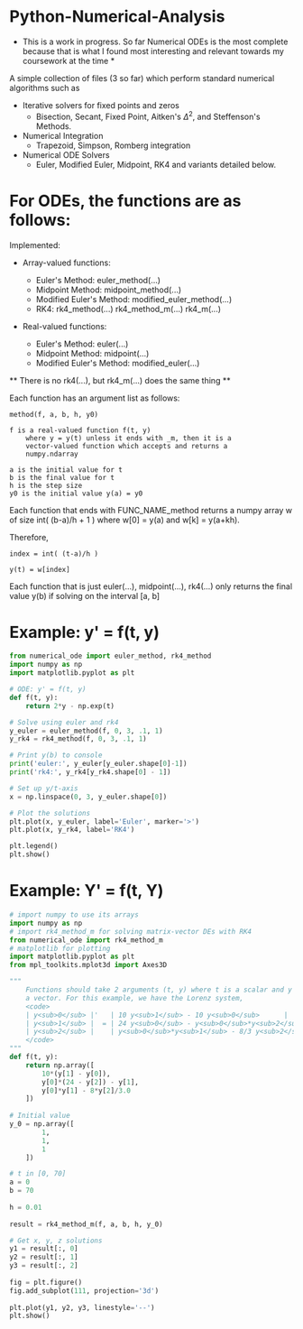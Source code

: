 # Python-Numerical-Analysis

* This is a work in progress. So far Numerical ODEs is the most complete because that is what I found most interesting and relevant towards my coursework at the time *

A simple collection of files (3 so far) which perform standard numerical algorithms such as 

  - Iterative solvers for fixed points and zeros
    * Bisection, Secant, Fixed Point, Aitken's $\Delta^2$, and Steffenson's Methods.
  - Numerical Integration
    * Trapezoid, Simpson, Romberg integration
  - Numerical ODE Solvers
    * Euler, Modified Euler, Midpoint, RK4 and variants detailed below.
    
# For ODEs, the functions are as follows:
    
Implemented:
 - Array-valued functions:
    * Euler's Method:          euler_method(...)
    * Midpoint Method:         midpoint_method(...)
    * Modified Euler's Method: modified_euler_method(...)
    * RK4:                     rk4_method(...)
                             rk4_method_m(...)
                             rk4_m(...)
    
- Real-valued functions:
    * Euler's Method:          euler(...)
    * Midpoint Method:         midpoint(...)
    * Modified Euler's Method: modified_euler(...)
    
** There is no rk4(...), but rk4_m(...) does the same thing **

Each function has an argument list as follows:
    
    method(f, a, b, h, y0)
    
    f is a real-valued function f(t, y)
        where y = y(t) unless it ends with _m, then it is a 
        vector-valued function which accepts and returns a
        numpy.ndarray
        
    a is the initial value for t
    b is the final value for t
    h is the step size
    y0 is the initial value y(a) = y0
    
Each function that ends with FUNC_NAME_method returns a numpy array
    w of size int( (b-a)/h + 1 ) where w[0] = y(a) and w[k] = y(a+kh). 
    
Therefore,
    
    index = int( (t-a)/h )
    
    y(t) = w[index]
    
Each function that is just euler(...), midpoint(...), rk4(...) only 
    returns the final value y(b) if solving on the interval [a, b]
    
# Example: y' = f(t, y)

```python
from numerical_ode import euler_method, rk4_method
import numpy as np
import matplotlib.pyplot as plt

# ODE: y' = f(t, y)
def f(t, y):
    return 2*y - np.exp(t)

# Solve using euler and rk4
y_euler = euler_method(f, 0, 3, .1, 1)
y_rk4 = rk4_method(f, 0, 3, .1, 1)

# Print y(b) to console
print('euler:', y_euler[y_euler.shape[0]-1])
print('rk4:', y_rk4[y_rk4.shape[0] - 1])

# Set up y/t-axis
x = np.linspace(0, 3, y_euler.shape[0])

# Plot the solutions
plt.plot(x, y_euler, label='Euler', marker='>')
plt.plot(x, y_rk4, label='RK4')

plt.legend()
plt.show()
```

# Example: Y' = f(t, Y)
```python
# import numpy to use its arrays
import numpy as np
# import rk4_method_m for solving matrix-vector DEs with RK4
from numerical_ode import rk4_method_m
# matplotlib for plotting
import matplotlib.pyplot as plt
from mpl_toolkits.mplot3d import Axes3D

""" 
    Functions should take 2 arguments (t, y) where t is a scalar and y can be a
    a vector. For this example, we have the Lorenz system,
    <code>
    | y<sub>0</sub> |'   | 10 y<sub>1</sub> - 10 y<sub>0</sub>      |
    | y<sub>1</sub> |  = | 24 y<sub>0</sub> - y<sub>0</sub>*y<sub>2</sub> - y<sub>1</sub> |
    | y<sub>2</sub> |    | y<sub>0</sub>*y<sub>1</sub> - 8/3 y<sub>2</sub>     |
    </code>
"""
def f(t, y):
    return np.array([
        10*(y[1] - y[0]),
        y[0]*(24 - y[2]) - y[1],
        y[0]*y[1] - 8*y[2]/3.0
    ])
 
# Initial value
y_0 = np.array([
        1,
        1,
        1
    ])

# t in [0, 70]
a = 0
b = 70
 
h = 0.01
 
result = rk4_method_m(f, a, b, h, y_0)

# Get x, y, z solutions 
y1 = result[:, 0]
y2 = result[:, 1]
y3 = result[:, 2]
 
fig = plt.figure()
fig.add_subplot(111, projection='3d')
 
plt.plot(y1, y2, y3, linestyle='--')
plt.show()
```

